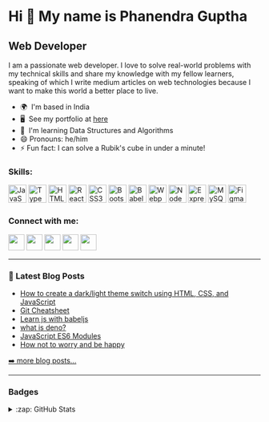 Hi 👋 My name is Phanendra Guptha
=================================

Web Developer
-------------

I am a passionate web developer. I love to solve real-world problems with my technical skills and share my knowledge with my fellow learners, speaking of which I write medium articles on web technologies because I want to make this world a better place to live.

* 🌍  I'm based in India
* 🖥️  See my portfolio at [here](http://phanendraguptha.github.io)
* 🧠  I'm learning Data Structures and Algorithms
* 😄 Pronouns: he/him
* ⚡ Fun fact: I can solve a Rubik's cube in under a minute!

### Skills:


<p align="left">
<a href="https://developer.mozilla.org/en-US/docs/Web/JavaScript" target="_blank" rel="noreferrer"><img src="https://raw.githack.com/danielcranney/readme-generator/main/public/icons/skills/javascript-colored.svg" width="36" height="36" alt="JavaScript" /></a>
<a href="https://www.typescriptlang.org/" target="_blank" rel="noreferrer"><img src="https://raw.githack.com/danielcranney/readme-generator/main/public/icons/skills/typescript-colored.svg" width="36" height="36" alt="TypeScript" /></a>
<a href="https://developer.mozilla.org/en-US/docs/Glossary/HTML5" target="_blank" rel="noreferrer"><img src="https://raw.githack.com/danielcranney/readme-generator/main/public/icons/skills/html5-colored.svg" width="36" height="36" alt="HTML5" /></a>
<a href="https://reactjs.org/" target="_blank" rel="noreferrer"><img src="https://raw.githack.com/danielcranney/readme-generator/main/public/icons/skills/react-colored.svg" width="36" height="36" alt="React" /></a>
<a href="https://www.w3.org/TR/CSS/#css" target="_blank" rel="noreferrer"><img src="https://raw.githack.com/danielcranney/readme-generator/main/public/icons/skills/css3-colored.svg" width="36" height="36" alt="CSS3" /></a>
<a href="https://getbootstrap.com/" target="_blank" rel="noreferrer"><img src="https://raw.githack.com/danielcranney/readme-generator/main/public/icons/skills/bootstrap-colored.svg" width="36" height="36" alt="Bootstrap" /></a>
<a href="https://babeljs.io/" target="_blank" rel="noreferrer"><img src="https://raw.githack.com/danielcranney/readme-generator/main/public/icons/skills/babel-colored.svg" width="36" height="36" alt="Babel" /></a>
<a href="https://webpack.js.org/" target="_blank" rel="noreferrer"><img src="https://raw.githack.com/danielcranney/readme-generator/main/public/icons/skills/webpack-colored.svg" width="36" height="36" alt="Webpack" /></a>
<a href="https://nodejs.org/en/" target="_blank" rel="noreferrer"><img src="https://raw.githack.com/danielcranney/readme-generator/main/public/icons/skills/nodejs-colored.svg" width="36" height="36" alt="NodeJS" /></a>
<a href="https://expressjs.com/" target="_blank" rel="noreferrer"><img src="https://raw.githack.com/danielcranney/readme-generator/main/public/icons/skills/express-colored.svg" width="36" height="36" alt="Express" /></a>
<a href="https://www.mysql.com/" target="_blank" rel="noreferrer"><img src="https://raw.githack.com/danielcranney/readme-generator/main/public/icons/skills/mysql-colored.svg" width="36" height="36" alt="MySQL" /></a>
<a href="https://www.figma.com/" target="_blank" rel="noreferrer"><img src="https://raw.githack.com/danielcranney/readme-generator/main/public/icons/skills/figma-colored.svg" width="36" height="36" alt="Figma" /></a>
</p>


### Connect with me:

<p align="left"> <a href="https://www.github.com/phanendraguptha" target="_blank" rel="noreferrer"><img src="https://raw.githack.com/danielcranney/readme-generator/main/public/icons/socials/github.svg" width="32" height="32" /></a> <a href="http://www.instagram.com/phanendra_guptha" target="_blank" rel="noreferrer"><img src="https://raw.githack.com/danielcranney/readme-generator/main/public/icons/socials/instagram.svg" width="32" height="32" /></a> <a href="https://www.linkedin.com/in/phanendraguptha" target="_blank" rel="noreferrer"><img src="https://raw.githack.com/danielcranney/readme-generator/main/public/icons/socials/linkedin.svg" width="32" height="32" /></a> <a href="http://www.medium.com/phanendraguptha" target="_blank" rel="noreferrer"><img src="https://raw.githack.com/danielcranney/readme-generator/main/public/icons/socials/medium.svg" width="32" height="32" /></a> <a href="https://www.twitter.com/phanendraguptha" target="_blank" rel="noreferrer"><img src="https://raw.githack.com/danielcranney/readme-generator/main/public/icons/socials/twitter.svg" width="32" height="32" /></a></p>

---

### 📕 Latest Blog Posts

- [How to create a dark/light theme switch using HTML, CSS, and JavaScript](https://medium.com/@phanendraguptha/how-to-create-a-dark-light-theme-switch-using-html-css-and-javascript-d8e466dcd979)
- [Git Cheatsheet](https://medium.com/@phanendraguptha/git-cheatsheet-b124439bd3f3)
- [Learn js with babeljs](https://medium.com/@phanendraguptha/learn-js-with-babeljs-d20091739058)
- [what is deno?](https://medium.com/@phanendraguptha/what-is-deno-d5e5fc760312)
- [JavaScript ES6 Modules](https://medium.com/dev-genius/javascript-es6-modules-32b28b2329c1)
- [How not to worry and be happy](https://medium.com/@phanendraguptha/how-not-to-worry-and-be-happy-97b8654810a3)<br/>

[➡️ more blog posts...](https://medium.com/@phanendraguptha)<br/>

---

### Badges
<details>
  <summary>:zap: GitHub Stats</summary>

  <a href="http://www.github.com/phanendraguptha"><img src="https://github-readme-stats.vercel.app/api?username=phanendraguptha&show_icons=true&hide=&count_private=true&title_color=0891b2&text_color=ffffff&icon_color=0891b2&bg_color=1c1917&hide_border=true&show_icons=true" alt="phanendraguptha's GitHub stats" /></a>
</details>

